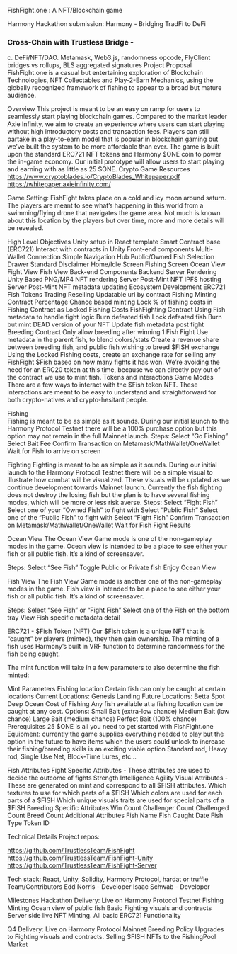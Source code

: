 FishFight.one : A NFT/Blockchain game

Harmony Hackathon submission: Harmony - Bridging TradFi to DeFi
### Cross-Chain with Trustless Bridge -
c. DeFi/NFT/DAO. Metamask, Web3.js, randomness opcode, FlyClient bridges vs rollups, BLS aggregated signatures
Project Proposal
FishFight.one is a casual but entertaining exploration of Blockchain Technologies, NFT Collectables and Play-2-Earn Mechanics, using the globally recognized framework of fishing to appear to a broad but mature audience.

Overview
This project is meant to be an easy on ramp for users to seamlessly start playing blockchain games. Compared to the market leader Axie Infinity, we aim to create an experience where users can start playing without high introductory costs and transaction fees. Players can still partake in a play-to-earn model that is popular in blockchain gaming but we’ve built the system to be more affordable than ever. The game is built upon the standard ERC721 NFT tokens and Harmony $ONE coin to power the in-game economy. Our initial prototype will allow users to start playing and earning with as little as 25 $ONE.
Crypto Game Resources
https://www.cryptoblades.io/CryptoBlades_Whitepaper.pdf
https://whitepaper.axieinfinity.com/

Game Setting:
FishFight takes place on a cold and icy moon around saturn. The players are meant to see what’s happening in this world from a swimming/flying drone that navigates the game area. Not much is known about this location by the players but over time, more and more details will be revealed.


High Level Objectives
Unity setup in React template
Smart Contract base (ERC721)
Interact with contracts in Unity
Front-end components
Multi-Wallet Connection
Simple Navigation Hub
Public/Owned Fish Selection Drawer
Standard Disclaimer
Home/Idle Screen
Fishing Screen
Ocean View
Fight View
Fish View
Back-end Components
Backend Server Rendering
Unity Based PNG/MP4 NFT rendering
Server Post-Mint NFT IPFS hosting
Server Post-Mint NFT metadata updating
Ecosystem Development
ERC721 Fish Tokens
Trading
Reselling
Updatable uri by contract
Fishing Minting Contract
Percentage Chance based minting
Lock % of fishing costs in Fishing Contract as Locked Fishing Costs
FishFighting Contract
Using Fish metadata to handle fight logic
Burn defeated fish
Lock defeated fish
Burn but mint DEAD version of your NFT
Update fish metadata post fight
Breeding Contract
Only allow breeding after winning 1 Fish Fight
Use metadata in the parent fish, to blend colors/stats
Create a revenue share between breeding fish, and public fish wishing to breed
$FISH exchange
Using the Locked Fishing costs, create an exchange rate for selling any FishFight $Fish based on how many fights it has won.
We’re avoiding the need for an ERC20 token at this time, because we can directly pay out of the contract we use to mint fish.
Tokens and interactions
Game Modes
There are a few ways to interact with the $Fish token NFT.
These interactions are meant to be easy to understand and straightforward for both crypto-natives and crypto-hesitant people. 

Fishing  
Fishing is meant to be as simple as it sounds.
During our initial launch to the Harmony Protocol Testnet there will be a 100% purchase option but this option may not remain in the full Mainnet launch.
Steps:
Select “Go Fishing”
Select Bait Fee
Confirm Transaction on Metamask/MathWallet/OneWallet
Wait for Fish to arrive on screen




Fighting 
Fighting is meant to be as simple as it sounds.
During our initial launch to the Harmony Protocol Testnet there will be a simple visual to illustrate how combat will be visualized. These visuals will be updated as we continue development towards Mainnet launch. Currently the fish fighting does not destroy the losing fish but the plan is to have several fishing modes, which will be more or less risk averse.
Steps:
Select “Fight Fish”
Select one of your “Owned Fish” to fight with
Select “Public Fish”
Select one of the “Public Fish” to fight with
Select “Fight Fish”
Confirm Transaction on Metamask/MathWallet/OneWallet
Wait for Fish Fight Results

Ocean View
The Ocean View Game mode is one of the non-gameplay modes in the game. Ocean view is intended to be a place to see either your fish or all public fish. It’s a kind of screensaver.

Steps: 
    Select “See Fish”
    Toggle Public or Private fish 
    Enjoy Ocean View


Fish View
The Fish View Game mode is another one of the non-gameplay modes in the game. Fish view is intended to be a place to see either your fish or all public fish. It’s a kind of screensaver.

Steps: 
Select “See Fish”  or “Fight Fish”
Select one of the Fish on the bottom tray 
View Fish specific metadata detail

ERC721 - $Fish Token (NFT)
Our $Fish token is a unique NFT that is “caught” by players (minted), they then gain ownership. The minting of a fish uses Harmony’s built in VRF function to determine randomness for the fish being caught. 


The mint function will take in a few parameters to also determine the fish minted: 

Mint Parameters
Fishing location
Certain fish can only be caught at certain locations
Current Locations:
Genesis Landing
Future Locations:
Betta Spot
Deep Ocean
Cost of Fishing
Any fish available at a fishing location can be caught at any cost.
Options:
Small Bait (extra-low chance)
Medium Bait (low chance)
Large Bait (medium chance)
Perfect Bait (100% chance)
Prerequisites
25 $ONE is all you need to get started with FishFight.one
Equipment: currently the game supplies everything needed to play but the option in the future to have items which the users could unlock to increase their fishing/breeding skills is an exciting viable option
Standard rod, Heavy rod, Single Use Net, Block-Time Lures, etc...

Fish Attributes
Fight Specific Attributes - These attributes are used to decide the outcome of fights
Strength
Intelligence
Agility
Visual Attributes - These are generated on mint and correspond to all $FISH attributes.
Which textures to use for which parts of a $FISH
Which colors are used for each parts of a $FISH 
Which unique visuals traits are used for special parts of a $FISH
Breeding Specific Attributes
Win Count
Challenger Count
Challenged Count
Breed Count
Additional Attributes
Fish Name
Fish Caught Date
Fish Type
Token ID


Technical Details
Project repos:

https://github.com/TrustlessTeam/FishFight
https://github.com/TrustlessTeam/FishFight-Unity
https://github.com/TrustlessTeam/FishFight-Server



Tech stack: React, Unity, Solidity, Harmony Protocol, hardat or truffle
Team/Contributors
Edd Norris - Developer
Isaac Schwab - Developer

Milestones
Hackathon Delivery:
Live on Harmony Protocol Testnet 
Fishing Minting
Ocean view of public fish
Basic Fighting visuals and contracts
Server side live NFT Minting.
All basic ERC721 Functionality

Q4 Delivery:
Live on Harmony Protocol Mainnet 
Breeding Policy
Upgrades to Fighting visuals and contracts.
Selling $FISH NFTs to the FishingPool Market
